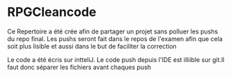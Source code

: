 # RPGCleancode

Ce Repertoire a été crée afin de partager un projet sans polluer les pushs du repo final. 
Les pushs seront fait dans le repos de l'examen afin que cela soit plus lisible et aussi dans le but de faciliter la correction 

Le code a été écris sur intteliJ. Le code push depuis l'IDE est illiible sur git.Il faut donc séparer les fichiers avant chaques push
